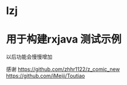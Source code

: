 # lzj
用于构建rxjava 测试示例
==
以后功能会慢慢增加

感谢
https://github.com/zhhr1122/z_comic_new
https://github.com/iMeiji/Toutiao